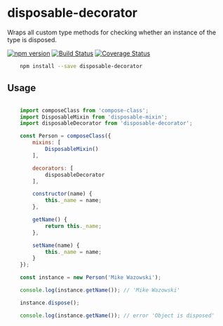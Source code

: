 # disposable-decorator

Wraps all custom type methods for checking whether an instance of the type is disposed.

[![npm version](https://badge.fury.io/js/disposable-decorator.svg)](https://www.npmjs.com/package/disposable-decorator)
[![Build Status](https://secure.travis-ci.org/ziflex/disposable-decorator.svg?branch=master)](http://travis-ci.org/ziflex/disposable-decorator)
[![Coverage Status](https://coveralls.io/repos/github/ziflex/disposable-decorator/badge.svg?branch=master)](https://coveralls.io/github/ziflex/disposable-decorator)

````sh
    npm install --save disposable-decorator
````

## Usage

````javascript

    import composeClass from 'compose-class';
    import DisposableMixin from 'disposable-mixin';
    import disposableDecorator from 'disposable-decorator';

    const Person = composeClass({
        mixins: [
            DisposableMixin()
        ],

        decorators: [
            disposableDecorator
        ],

        constructor(name) {
            this._name = name;
        },

        getName() {
            return this._name;
        },

        setName(name) {
            this._name = name;
        }
    });

    const instance = new Person('Mike Wazowski');

    console.log(instance.getName()); // 'Mike Wazowski'

    instance.dispose();

    console.log(instance.getName()); // error 'Object is disposed'

````
